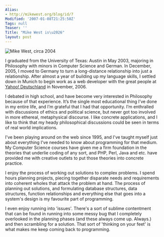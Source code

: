 ```yaml
---
Alias:
- http://mikewest.org/blog/id/7
Modified: '2007-01-08T21:25:50Z'
Tags: null
Teaser: ''
Title: "Mike West is\u2026"
layout: post
---
```

<img src='/images/mike_big.jpg' alt='Mike West, circa 2004' id='me' />

I graduated from the University of Texas: Austin in May 2003, majoring in Philosophy with minors in Computer Science and German.  In December, 2005, I moved to Germany to turn a long-distance relationship into just a relationship.  After almost a year of building up my language skills, I settled down in Munich to begin work as a web developer with the great people at <a href='http://de.yahoo.com/'>Yahoo! Deutschland</a> in November, 2006.

I debated in high school, and have become very interested in Philosophy because of that experience. It’s the single most educational thing I’ve done in my entire life, and I’m grateful that I had that opportunity. I’m enthralled with discussions of ethics and political science, but never got too involved in more ethereal, metaphysical discourse. I like concrete applications, and I like to think that my heady philosophical discussions could be seen in terms of real world implications.

I've been playing around on the web since 1995, and I've taught myself just about everything I've needed to know about programming for that medium. My Computer Science courses have given me a firm foundation in the theories that underlie coding of any sort, and PHP, Perl, Java and etc. have provided me with creative outlets to put those theories into concrete practice.

I enjoy the process of working out solutions to complex problems. I spend hours planning projects, piecing together disparate needs and requirements into coherent wholes that attack the problem at hand. The process of planning out solutions, and formulating database structures, data structures, function relationships and everything else that goes into a system's design is my favourite part of programming.

I even enjoy running into 'issues'. There's a sort of sublime contentment that can be found in running into some messy bug that I completely overlooked in the planning phases (and these always come up. Always.) and then scrambling for a solution. That sort of 'thinking on your feet' is what makes me keep coming back to programming.